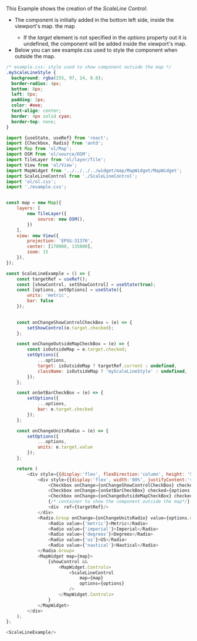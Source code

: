 <p>This Example shows the creation of the <i>ScaleLine Control</i>:</p>
<ul>
    <li>
        The component is initially added in the bottom left side, 
        inside the viewport's map. 
        the map
    </li>
    <ul>
        <li>
            If the <i>target</i> element is not specified in
            the <i>options</i> property out it is undefined, 
            the component will be added inside the viewport's map.
        </li>
    </ul>
    <li>
        Below you can see example.css used to style the
        component when outside the map.
    </li>
</ul>

```css
/* example.css: style used to show component outside the map */
.myScaleLineStyle {
  background: rgba(255, 97, 24, 0.8);
  border-radius: 4px;
  bottom: 8px;
  left: 8px;
  padding: 2px;
  color: #eee;
  text-align: center;
  border: 4px solid cyan;
  border-top: none;
}
```

```js
import {useState, useRef} from 'react';
import {Checkbox, Radio} from 'antd';
import Map from 'ol/Map';
import OSM from 'ol/source/OSM';
import TileLayer from 'ol/layer/Tile';
import View from 'ol/View';
import MapWidget from '../../../../widget/map/MapWidget/MapWidget';
import ScaleLineControl from './ScaleLineControl';
import 'ol/ol.css';
import './example.css';


const map = new Map({
    layers: [
        new TileLayer({
            source: new OSM(),
        })
    ],
    view: new View({
        projection: 'EPSG:31370',
        center: [170000, 135000],
        zoom: 15
    }),
});

const ScaleLineExample = () => {
    const targetRef = useRef();
    const [showControl, setShowControl] = useState(true);
    const [options, setOptions] = useState({
        units: 'metric',
        bar: false
    });

    
    const onChangeShowControlCheckBox = (e) => {
        setShowControl(e.target.checked);
    };

    const onChangeOutsideMapCheckBox = (e) => {
        const isOutsideMap = e.target.checked;
        setOptions({
            ...options,
            target: isOutsideMap ? targetRef.current : undefined,
            className: isOutsideMap ? 'myScaleLineStyle' : undefined,
        });
    };

    const onSetBarCheckBox = (e) => {
        setOptions({
            ...options,
            bar: e.target.checked
        });
    };

    const onChangeUnitsRadio = (e) => {
        setOptions({
            ...options,
            units: e.target.value
        });
    };

    return (
        <div style={{display:'flex', flexDirection:'column', height: '500px', width: '100%', gap:5}}>
            <div style={{display:'flex', width:'80%', justifyContent:'space-between'}}>
                <Checkbox onChange={onChangeShowControlCheckBox} checked={showControl}>Show control</Checkbox>
                <Checkbox onChange={onSetBarCheckBox} checked={options.bar}>Bar</Checkbox>
                <Checkbox onChange={onChangeOutsideMapCheckBox} checked={ options.target}>Control outside map</Checkbox>
                {/* container to show the component outside the map*/}
                <div  ref={targetRef}/> 
            </div>
            <Radio.Group onChange={onChangeUnitsRadio} value={options.units}>
                <Radio value={'metric'}>Metric</Radio>
                <Radio value={'imperial'}>Imperial</Radio>
                <Radio value={'degrees'}>Degrees</Radio>
                <Radio value={'us'}>US</Radio>
                <Radio value={'nautical'}>Nautical</Radio>
            </Radio.Group>
            <MapWidget map={map}>
                {showControl &&
                    <MapWidget.Controls>
                        <ScaleLineControl 
                            map={map}
                            options={options}
                        />
                    </MapWidget.Controls>
                }
            </MapWidget>
        </div>
    );
};

<ScaleLineExample/>

```